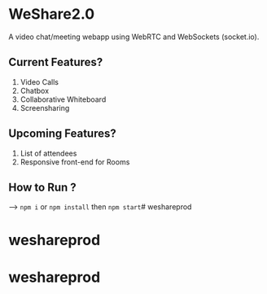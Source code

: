 # WeShare2.0
A video chat/meeting webapp using WebRTC and WebSockets (socket.io).

## Current Features?
1. Video Calls
2. Chatbox 
3. Collaborative Whiteboard
4. Screensharing

## Upcoming Features?

1. List of attendees
2. Responsive front-end for Rooms

## How to Run ?
--> `npm i` or `npm install` then `npm start`# weshareprod
# weshareprod
# weshareprod
